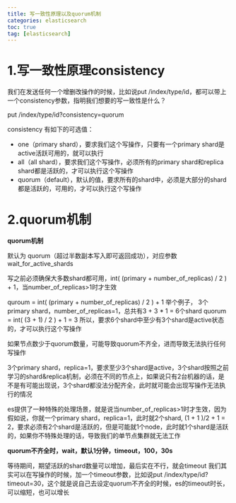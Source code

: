 ```yaml
---
title: 写一致性原理以及quorum机制
categories: elasticsearch   
toc: true  
tag: [elasticsearch]
---
```



# 1.写一致性原理consistency

我们在发送任何一个增删改操作的时候，比如说put /index/type/id，都可以带上一个consistency参数，指明我们想要的写一致性是什么？

put /index/type/id?consistency=quorum

consistency 有如下的可选值：

* one（primary shard），要求我们这个写操作，只要有一个primary shard是active活跃可用的，就可以执行
* all（all shard），要求我们这个写操作，必须所有的primary shard和replica shard都是活跃的，才可以执行这个写操作
* quorum（default），默认的值，要求所有的shard中，必须是大部分的shard都是活跃的，可用的，才可以执行这个写操作


# 2.quorum机制

**quorum机制**

默认为 quorum（超过半数副本写入即可返回成功），对应参数 wait_for_active_shards

写之前必须确保大多数shard都可用，int( (primary + number_of_replicas) / 2 ) + 1，当number_of_replicas>1时才生效

quroum = int( (primary + number_of_replicas) / 2 ) + 1
举个例子，
3个primary shard，number_of_replicas=1，总共有3 + 3 * 1 = 6个shard
quorum = int( (3 + 1) / 2 ) + 1 = 3
所以，要求6个shard中至少有3个shard是active状态的，才可以执行这个写操作


如果节点数少于quorum数量，可能导致quorum不齐全，进而导致无法执行任何写操作

3个primary shard，replica=1，要求至少3个shard是active，3个shard按照之前学习的shard&replica机制，必须在不同的节点上，如果说只有2台机器的话，是不是有可能出现说，3个shard都没法分配齐全，此时就可能会出现写操作无法执行的情况

es提供了一种特殊的处理场景，就是说当number_of_replicas>1时才生效，因为假如说，你就一个primary shard，replica=1，此时就2个shard, (1 + 1 )/2 + 1 = 2，要求必须有2个shard是活跃的，但是可能就1个node，此时就1个shard是活跃的，如果你不特殊处理的话，导致我们的单节点集群就无法工作

**quorum不齐全时，wait，默认1分钟，timeout，100，30s**

等待期间，期望活跃的shard数量可以增加，最后实在不行，就会timeout
我们其实可以在写操作的时候，加一个timeout参数，比如说put /index/type/id?timeout=30，这个就是说自己去设定quorum不齐全的时候，es的timeout时长，可以缩短，也可以增长




